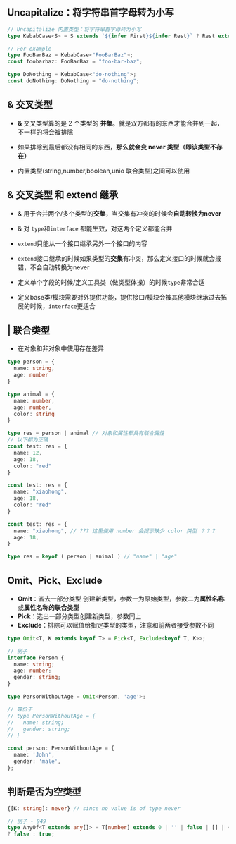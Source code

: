 ## Uncapitalize：将字符串首字母转为小写

```typescript
// Uncapitalize 内置类型：将字符串首字母转为小写
type KebabCase<S> = S extends `${infer First}${infer Rest}` ? Rest extends Uncapitalize<Rest> ? `${Uncapitalize<First>}${KebabCase<Rest>}` : `${Uncapitalize<First>}-${KebabCase<Rest>}` : S 

// For example
type FooBarBaz = KebabCase<"FooBarBaz">;
const foobarbaz: FooBarBaz = "foo-bar-baz";

type DoNothing = KebabCase<"do-nothing">;
const doNothing: DoNothing = "do-nothing";
```



## & 交叉类型

- **&** 交叉类型算的是 2 个类型的 **并集**。就是双方都有的东西才能合并到一起，不一样的将会被排除

- 如果排除到最后都没有相同的东西，**那么就会变 never 类型（即该类型不存在）**

- 内置类型(string,number,boolean,unio 联合类型)之间可以使用 



## & 交叉类型 和 extend 继承

- & 用于合并两个/多个类型的**交集**，当交集有冲突的时候会**自动转换为never**

- & 对 `type`和`interface` 都能生效，对这两个定义都能合并
- `extend`只能从一个接口继承另外一个接口的内容
- `extend`接口继承的时候如果类型的**交集**有冲突，那么定义接口的时候就会报错，不会自动转换为never
- 定义单个字段的时候/定义工具类（做类型体操）的时候`type`非常合适
- 定义base类/模块需要对外提供功能，提供接口/模块会被其他模块继承过去拓展的时候，`interface`更适合

## | 联合类型

- 在对象和非对象中使用存在差异

```typescript
type person = {
  name: string,
  age: number
}

type animal = {
  name: number,
  age: number,
  color: string
}

type res = person | animal // 对象和属性都具有联合属性
// 以下都为正确
const test: res = {
  name: 12,
  age: 18,
  color: "red"
}

const test: res = {
  name: "xiaohong",
  age: 18,
  color: "red"
}

const test: res = {
  name: "xiaohong", // ??? 这里使用 number 会提示缺少 color 类型 ？？？
  age: 18,
}

type res = keyof ( person | animal ) // "name" | "age"

```



## Omit、Pick、Exclude

- **Omit**：省去一部分类型 创建新类型，参数一为原始类型，参数二为**属性名称**或**属性名称的联合类型**
- **Pick**：选出一部分类型创建新类型，参数同上
- **Exclude**：排除可以赋值给指定类型的类型，注意和前两者接受参数不同

```typescript
type Omit<T, K extends keyof T> = Pick<T, Exclude<keyof T, K>>;
```

```typescript
// 例子
interface Person {
  name: string;
  age: number;
  gender: string;
}

type PersonWithoutAge = Omit<Person, 'age'>;

// 等价于
// type PersonWithoutAge = {
//   name: string;
//   gender: string;
// }

const person: PersonWithoutAge = {
  name: 'John',
  gender: 'male',
};

```



## 判断是否为空类型

```typescript
{[K: string]: never} // since no value is of type never

// 例子 - 949
type AnyOf<T extends any[]> = T[number] extends 0 | '' | false | [] | {[key: string]: never}
? false : true;
```

